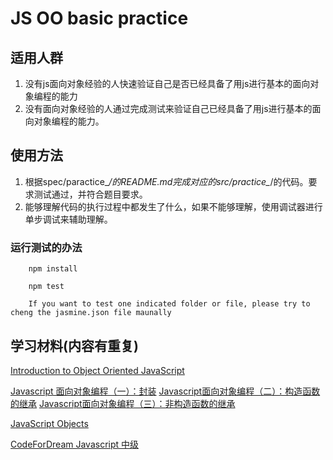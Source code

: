 # JS OO basic practice

## 适用人群

1. 没有js面向对象经验的人快速验证自己是否已经具备了用js进行基本的面向对象编程的能力
2. 没有面向对象经验的人通过完成测试来验证自己已经具备了用js进行基本的面向对象编程的能力。


## 使用方法


1. 根据spec/paractice_*/的README.md完成对应的src/practice_*/的代码。要求测试通过，并符合题目要求。
2. 能够理解代码的执行过程中都发生了什么，如果不能够理解，使用调试器进行单步调试来辅助理解。

### 运行测试的办法

```
    npm install
```
```
    npm test
```    
```   
    If you want to test one indicated folder or file, please try to cheng the jasmine.json file maunally
```

## 学习材料(内容有重复)

[Introduction to Object Oriented JavaScript](https://developer.mozilla.org/en-US/docs/Web/JavaScript/Introduction_to_Object-Oriented_JavaScript)

[Javascript 面向对象编程（一）：封装](http://www.ruanyifeng.com/blog/2010/05/object-oriented_javascript_encapsulation.html)
[Javascript面向对象编程（二）：构造函数的继承](http://www.ruanyifeng.com/blog/2010/05/object-oriented_javascript_inheritance.html)
[Javascript面向对象编程（三）：非构造函数的继承](http://www.ruanyifeng.com/blog/2010/05/object-oriented_javascript_inheritance_continued.html)

[JavaScript Objects](http://www.w3schools.com/js/js_object_definition.asp)

[CodeForDream Javascript 中级](http://www.codefordream.com/courses/js_intermediate/sections)